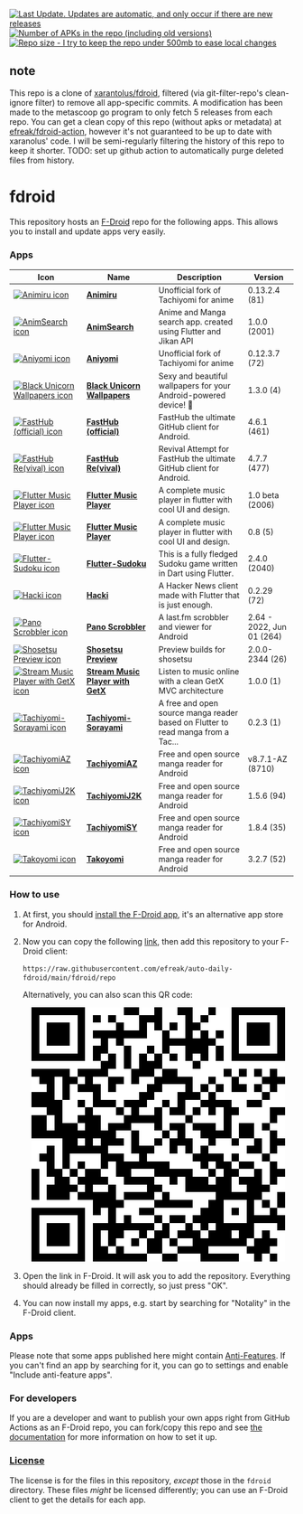 [![Last Update. Updates are automatic, and only occur if there are new releases](https://img.shields.io/github/last-commit/efreak/auto-daily-fdroid?label=last%20update&style=for-the-badge)](https://github.com/Efreak/auto-daily-fdroid/commits/main) [![Number of APKs in the repo (including old versions)](https://img.shields.io/github/directory-file-count/efreak/auto-daily-fdroid/fdroid/repo?extension=apk&label=APKs&style=for-the-badge&type=file)](https://github.com/Efreak/auto-daily-fdroid/tree/main/fdroid/repo) [![Repo size - I try to keep the repo under 500mb to ease local changes](https://img.shields.io/github/repo-size/efreak/auto-daily-fdroid?style=for-the-badge)](https://docs.github.com/en/repositories/working-with-files/managing-large-files/about-large-files-on-github#repository-size-limits)

## note
This repo is a clone of [xarantolus/fdroid](https://github.com/xarantolus/fdroid), filtered (via git-filter-repo's clean-ignore filter) to remove all app-specific commits. A modification has been made to the metascoop go program to only fetch 5 releases from each repo. You can get a clean copy of this repo (without apks or metadata) at [efreak/fdroid-action](https://github.com/efreak/fdroid-action), however it's not guaranteed to be up to date with xaranolus' code. I will be semi-regularly filtering the history of this repo to keep it shorter. TODO: set up github action to automatically purge deleted files from history.

# fdroid
This repository hosts an [F-Droid](https://f-droid.org/) repo for the following apps. This allows you to install and update apps very easily.

### Apps

<!-- This table is auto-generated. Do not edit -->
| Icon | Name | Description | Version |
| --- | --- | --- | --- |
| <a href="https://github.com/Quickdesh/Animiru"><img src="fdroid/repo/icons/" alt="Animiru icon" width="36px" height="36px"></a> | [**Animiru**](https://github.com/Quickdesh/Animiru) | Unofficial fork of Tachiyomi for anime | 0.13.2.4 (81) |
| <a href="https://github.com/ArizArmeidi/AnimSearch"><img src="fdroid/repo/icons/com.example.anim_search.2001.png" alt="AnimSearch icon" width="36px" height="36px"></a> | [**AnimSearch**](https://github.com/ArizArmeidi/AnimSearch) | Anime and Manga search app. created using Flutter and Jikan API | 1.0.0 (2001) |
| <a href="https://github.com/jmir1/aniyomi"><img src="fdroid/repo/icons/" alt="Aniyomi icon" width="36px" height="36px"></a> | [**Aniyomi**](https://github.com/jmir1/aniyomi) | Unofficial fork of Tachiyomi for anime | 0.12.3.7 (72) |
| <a href="https://github.com/iamtheblackunicorn/Buwa"><img src="fdroid/repo/icons/com.blackunicorn.buwa.4.png" alt="Black Unicorn Wallpapers icon" width="36px" height="36px"></a> | [**Black Unicorn Wallpapers**](https://github.com/iamtheblackunicorn/Buwa) | Sexy and beautiful wallpapers for your Android-powered device! :black_heart: | 1.3.0 (4) |
| <a href="https://github.com/k0shk0sh/FastHub"><img src="fdroid/repo/icons/com.fastaccess.github.461.png" alt="FastHub (official) icon" width="36px" height="36px"></a> | [**FastHub (official)**](https://github.com/k0shk0sh/FastHub) | FastHub the ultimate GitHub client for Android. | 4.6.1 (461) |
| <a href="https://github.com/LightDestory/FastHub-RE"><img src="fdroid/repo/icons/" alt="FastHub Re(vival) icon" width="36px" height="36px"></a> | [**FastHub Re(vival)**](https://github.com/LightDestory/FastHub-RE) | Revival Attempt for FastHub the ultimate GitHub client for Android. | 4.7.7 (477) |
| <a href="https://github.com/amangautam1/flutter-musicplayer"><img src="fdroid/repo/icons/com.onedreamers.musicplayer.2006.png" alt="Flutter Music Player icon" width="36px" height="36px"></a> | [**Flutter Music Player**](https://github.com/amangautam1/flutter-musicplayer) | A complete music player in flutter with cool UI and design. | 1.0 beta (2006) |
| <a href="https://github.com/amangautam1/flutter-musicplayer"><img src="fdroid/repo/icons/com.yourcompany.musicplayer.5.png" alt="Flutter Music Player icon" width="36px" height="36px"></a> | [**Flutter Music Player**](https://github.com/amangautam1/flutter-musicplayer) | A complete music player in flutter with cool UI and design. | 0.8 (5) |
| <a href="https://github.com/VarunS2002/Flutter-Sudoku"><img src="fdroid/repo/icons/com.varuns2002.sudoku.2040.png" alt="Flutter-Sudoku icon" width="36px" height="36px"></a> | [**Flutter-Sudoku**](https://github.com/VarunS2002/Flutter-Sudoku) | This is a fully fledged Sudoku game written in Dart using Flutter. | 2.4.0 (2040) |
| <a href="https://github.com/Livinglist/Hacki"><img src="fdroid/repo/icons/" alt="Hacki icon" width="36px" height="36px"></a> | [**Hacki**](https://github.com/Livinglist/Hacki) | A Hacker News client made with Flutter that is just enough. | 0.2.29 (72) |
| <a href="https://github.com/kawaiiDango/pScrobbler"><img src="fdroid/repo/icons/" alt="Pano Scrobbler icon" width="36px" height="36px"></a> | [**Pano Scrobbler**](https://github.com/kawaiiDango/pScrobbler) | A last.fm scrobbler and viewer for Android | 2.64 - 2022, Jun 01 (264) |
| <a href="https://github.com/shosetsuorg/shosetsu-preview"><img src="fdroid/repo/icons/com.github.doomsdayrs.apps.shosetsu.debug.26.png" alt="Shosetsu Preview icon" width="36px" height="36px"></a> | [**Shosetsu Preview**](https://github.com/shosetsuorg/shosetsu-preview) | Preview builds for shosetsu | 2.0.0-2344 (26) |
| <a href="https://github.com/vellt/GetX-Stream-Music-Player-Flutter"><img src="fdroid/repo/icons/com.example.music_player_fluttter.1.png" alt="Stream Music Player with GetX icon" width="36px" height="36px"></a> | [**Stream Music Player with GetX**](https://github.com/vellt/GetX-Stream-Music-Player-Flutter) | Listen to music online with a clean GetX MVC architecture | 1.0.0 (1) |
| <a href="https://github.com/Suwayomi/Tachidesk-Sorayomi"><img src="fdroid/repo/icons/" alt="Tachiyomi-Sorayami icon" width="36px" height="36px"></a> | [**Tachiyomi-Sorayami**](https://github.com/Suwayomi/Tachidesk-Sorayomi) | A free and open source manga reader based on Flutter to read manga from a Tac... | 0.2.3 (1) |
| <a href="https://github.com/az4521/TachiyomiAZ"><img src="fdroid/repo/icons/eu.kanade.tachiyomi.az.8710.png" alt="TachiyomiAZ icon" width="36px" height="36px"></a> | [**TachiyomiAZ**](https://github.com/az4521/TachiyomiAZ) | Free and open source manga reader for Android | v8.7.1-AZ (8710) |
| <a href="https://github.com/Jays2Kings/tachiyomiJ2K"><img src="fdroid/repo/icons/" alt="TachiyomiJ2K icon" width="36px" height="36px"></a> | [**TachiyomiJ2K**](https://github.com/Jays2Kings/tachiyomiJ2K) | Free and open source manga reader for Android | 1.5.6 (94) |
| <a href="https://github.com/jobobby04/TachiyomiSY"><img src="fdroid/repo/icons/" alt="TachiyomiSY icon" width="36px" height="36px"></a> | [**TachiyomiSY**](https://github.com/jobobby04/TachiyomiSY) | Free and open source manga reader for Android | 1.8.4 (35) |
| <a href="https://github.com/CrepeTF/Takoyomi"><img src="fdroid/repo/icons/" alt="Takoyomi icon" width="36px" height="36px"></a> | [**Takoyomi**](https://github.com/CrepeTF/Takoyomi) | Free and open source manga reader for Android | 3.2.7 (52) |
<!-- end apps table -->

### How to use
1. At first, you should [install the F-Droid app](https://f-droid.org/), it's an alternative app store for Android.
2. Now you can copy the following [link](https://raw.githubusercontent.com/efreak/auto-daily-fdroid/main/fdroid/repo), then add this repository to your F-Droid client:

    ```
    https://raw.githubusercontent.com/efreak/auto-daily-fdroid/main/fdroid/repo
    ```

    Alternatively, you can also scan this QR code:

    <p align="center">
      <img src=".github/qrcode.png?raw=true" alt="F-Droid repo QR code"/>
    </p>

3. Open the link in F-Droid. It will ask you to add the repository. Everything should already be filled in correctly, so just press "OK".
4. You can now install my apps, e.g. start by searching for "Notality" in the F-Droid client.

### Apps

<!-- This table is auto-generated. Do not edit -->
<!-- end apps table -->
Please note that some apps published here might contain [Anti-Features](https://f-droid.org/en/docs/Anti-Features/). If you can't find an app by searching for it, you can go to settings and enable "Include anti-feature apps".

### For developers
If you are a developer and want to publish your own apps right from GitHub Actions as an F-Droid repo, you can fork/copy this repo and see  [the documentation](setup.md) for more information on how to set it up.

### [License](LICENSE)
The license is for the files in this repository, *except* those in the `fdroid` directory. These files *might* be licensed differently; you can use an F-Droid client to get the details for each app.
